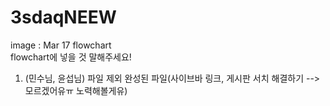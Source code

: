 # 3sdaqNEEW

image : Mar 17 flowchart  
flowchart에 넣을 것 말해주세요!  
1. (민수님, 윤섭님) 파일 제외 완성된 파일(사이브바 링크, 게시판 서치 해결하기 --> 모르겠어유ㅠ 노력해볼게유)  
